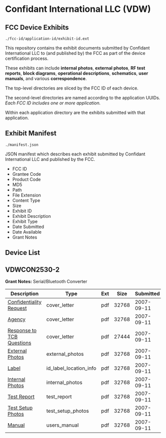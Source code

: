 # Confidant International LLC (VDW)
## FCC Device Exhibits

```
./fcc-id/application-id/exhibit-id.ext
```

This repository contains the exhibit documents submitted by Confidant International LLC to (and published by) the FCC as part of the device certification process.

These exhibits can include **internal photos**, **external photos**, **RF test reports**, **block diagrams**, **operational descriptions**, **schematics**, **user manuals**, and various **correspondence**.

The top-level directories are sliced by the FCC ID of each device.

The second-level directories are named according to the application UUIDs. *Each FCC ID includes one or more application.*

Within each application directory are the exhibits submitted with that application. 

## Exhibit Manifest

```
./manifest.json
```

JSON manifest which describes each exhibit submitted by Confidant International LLC and published by the FCC.

- FCC ID
- Grantee Code
- Product Code
- MD5
- Path
- File Extension
- Content Type
- Size
- Exhibit ID
- Exhibit Description
- Exhibit Type
- Date Submitted
- Date Available
- Grant Notes

## Device List
## VDWCON2530-2
**Grant Notes:** Serial/Bluetooth Converter

| Description | Type | Ext | Size | Submitted | Available |
| ----------- | ---- | --- | ---- | --------- | --------- |
| [Confidentiality Request](VDWCON2530-2/51cef8b0366e9ef5bcab1f8f0f23ea90/841448.pdf) | cover_letter | pdf | 32768 | 2007-09-11 | 2007-09-11 |
| [Agency](VDWCON2530-2/51cef8b0366e9ef5bcab1f8f0f23ea90/841449.pdf) | cover_letter | pdf | 32768 | 2007-09-11 | 2007-09-11 |
| [Response to TCB Questions](VDWCON2530-2/51cef8b0366e9ef5bcab1f8f0f23ea90/841450.pdf) | cover_letter | pdf | 27444 | 2007-09-11 | 2007-09-11 |
| [External Photos](VDWCON2530-2/51cef8b0366e9ef5bcab1f8f0f23ea90/841440.pdf) | external_photos | pdf | 32768 | 2007-09-11 | 2007-09-11 |
| [Label](VDWCON2530-2/51cef8b0366e9ef5bcab1f8f0f23ea90/841441.pdf) | id_label_location_info | pdf | 32768 | 2007-09-11 | 2007-09-11 |
| [Internal Photos](VDWCON2530-2/51cef8b0366e9ef5bcab1f8f0f23ea90/841442.pdf) | internal_photos | pdf | 32768 | 2007-09-11 | 2007-09-11 |
| [Test Report](VDWCON2530-2/51cef8b0366e9ef5bcab1f8f0f23ea90/841445.pdf) | test_report | pdf | 32768 | 2007-09-11 | 2007-09-11 |
| [Test Setup Photos](VDWCON2530-2/51cef8b0366e9ef5bcab1f8f0f23ea90/841446.pdf) | test_setup_photos | pdf | 32768 | 2007-09-11 | 2007-09-11 |
| [Manual](VDWCON2530-2/51cef8b0366e9ef5bcab1f8f0f23ea90/841447.pdf) | users_manual | pdf | 32768 | 2007-09-11 | 2007-09-11 |
